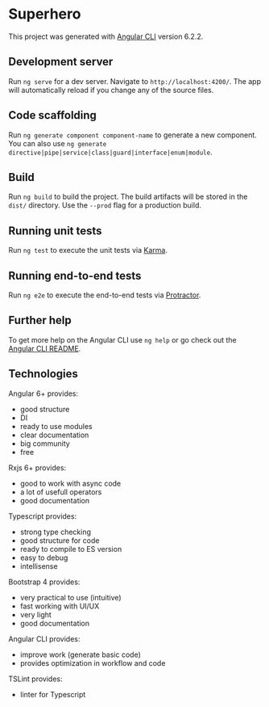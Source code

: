 # Superhero

This project was generated with [Angular CLI](https://github.com/angular/angular-cli) version 6.2.2.

## Development server

Run `ng serve` for a dev server. Navigate to `http://localhost:4200/`. The app will automatically reload if you change any of the source files.

## Code scaffolding

Run `ng generate component component-name` to generate a new component. You can also use `ng generate directive|pipe|service|class|guard|interface|enum|module`.

## Build

Run `ng build` to build the project. The build artifacts will be stored in the `dist/` directory. Use the `--prod` flag for a production build.

## Running unit tests

Run `ng test` to execute the unit tests via [Karma](https://karma-runner.github.io).

## Running end-to-end tests

Run `ng e2e` to execute the end-to-end tests via [Protractor](http://www.protractortest.org/).

## Further help

To get more help on the Angular CLI use `ng help` or go check out the [Angular CLI README](https://github.com/angular/angular-cli/blob/master/README.md).

## Technologies

Angular 6+ provides:
- good structure
- DI
- ready to use modules
- clear documentation
- big community
- free

Rxjs 6+ provides:
- good to work with async code
- a lot of usefull operators
- good documentation

Typescript provides:
- strong type checking
- good structure for code
- ready to compile to ES version
- easy to debug
- intellisense

Bootstrap 4 provides:
- very practical to use (intuitive)
- fast working with UI/UX
- very light
- good documentation

Angular CLI provides:
- improve work (generate basic code)
- provides optimization in workflow and code

TSLint provides:
- linter for Typescript

